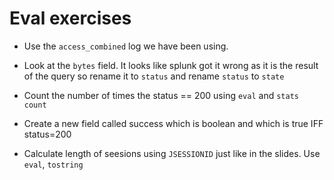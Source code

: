 # Eval exercises

* Use the `access_combined` log we have been using.

* Look at the `bytes` field. It looks like splunk got it wrong as it is the result of the query so rename it
    to `status` and rename `status` to `state`

* Count the number of times the status == 200 using `eval` and `stats count`

* Create a new field called success which is boolean and which is true IFF status=200

* Calculate length of seesions using `JSESSIONID` just like in the slides. Use `eval`, `tostring`
